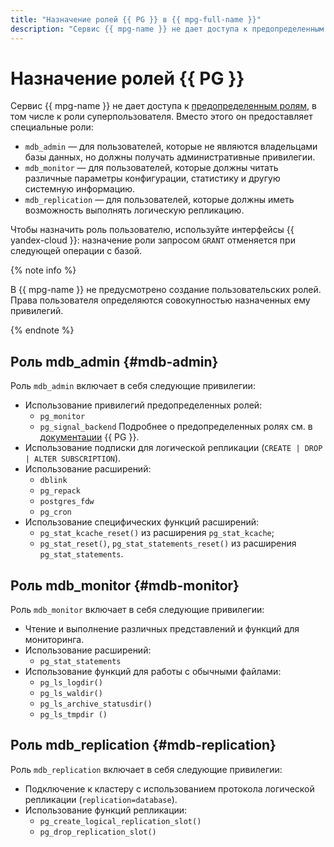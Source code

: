 ```yaml
---
title: "Назначение ролей {{ PG }} в {{ mpg-full-name }}"
description: "Сервис {{ mpg-name }} не дает доступа к предопределенным ролям, в том числе к роли суперпользователя. Вместо этого он предоставляет специальные роли, которые можно назначить с помощью CLI или API {{ yandex-cloud }}." 
---
```


# Назначение ролей {{ PG }}

Сервис {{ mpg-name }} не дает доступа к [предопределенным ролям](https://www.postgresql.org/docs/current/predefined-roles.html), в том числе к роли суперпользователя. Вместо этого он предоставляет специальные роли:

* `mdb_admin` — для пользователей, которые не являются владельцами базы данных, но должны получать административные привилегии.
* `mdb_monitor` — для пользователей, которые должны читать различные параметры конфигурации, статистику и другую системную информацию.
* `mdb_replication` — для пользователей, которые должны иметь возможность выполнять логическую репликацию.

Чтобы назначить роль пользователю, используйте интерфейсы {{ yandex-cloud }}: назначение роли запросом `GRANT` отменяется при следующей операции с базой.

{% note info %}

В {{ mpg-name }} не предусмотрено создание пользовательских ролей. Права пользователя определяются совокупностью назначенных ему привилегий.

{% endnote %}

## Роль mdb_admin {#mdb-admin}

Роль `mdb_admin` включает в себя следующие привилегии:

* Использование привилегий предопределенных ролей:
    * `pg_monitor`
    * `pg_signal_backend`
    Подробнее о предопределенных ролях см. в [документации](https://www.postgresql.org/docs/current/predefined-roles.html) {{ PG }}.
* Использование подписки для логической репликации (`CREATE | DROP | ALTER SUBSCRIPTION`).
* Использование расширений:
    * `dblink`
    * `pg_repack`
    * `postgres_fdw`
    * `pg_cron`
* Использование специфических функций расширений:
    * `pg_stat_kcache_reset()` из расширения `pg_stat_kcache`;
    * `pg_stat_reset()`, `pg_stat_statements_reset()` из расширения `pg_stat_statements`.

## Роль mdb_monitor {#mdb-monitor}

Роль `mdb_monitor` включает в себя следующие привилегии:

* Чтение и выполнение различных представлений и функций для мониторинга.
* Использование расширений:
    * `pg_stat_statements`
* Использование функций для работы с обычными файлами:
    * `pg_ls_logdir()`
    * `pg_ls_waldir()`
    * `pg_ls_archive_statusdir()`
    * `pg_ls_tmpdir ()`

## Роль mdb_replication {#mdb-replication}

Роль `mdb_replication` включает в себя следующие привилегии:

* Подключение к кластеру с использованием протокола логической репликации (`replication=database`).
* Использование функций репликации:
    * `pg_create_logical_replication_slot()`
    * `pg_drop_replication_slot()`
